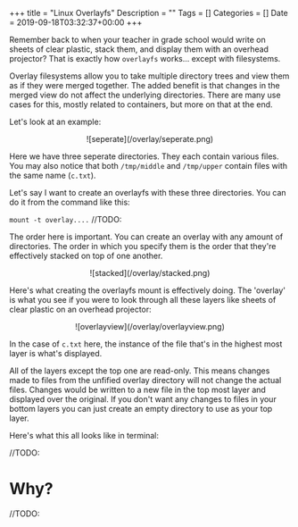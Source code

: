 +++
title = "Linux Overlayfs"
Description = ""
Tags = []
Categories = []
Date = 2019-09-18T03:32:37+00:00
+++

Remember back to when your teacher in grade school would write on sheets of clear plastic, stack them, and display them with an overhead projector? That is exactly how `overlayfs` works... except with filesystems.

Overlay filesystems allow you to take multiple directory trees and view them as if they were merged together. The added benefit is that changes in the merged view do not affect the underlying directories. There are many use cases for this, mostly related to containers, but more on that at the end.

Let's look at an example:

<center>![seperate](/overlay/seperate.png)</center>

Here we have three seperate directories. They each contain various files. You may also notice that both `/tmp/middle` and `/tmp/upper` contain files with the same name (`c.txt`).

Let's say I want to create an overlayfs with these three directories. You can do it from the command like this:

`mount -t overlay....` //TODO:

The order here is important. You can create an overlay with any amount of directories. The order in which you specify them is the order that they're effectively stacked on top of one another.

<center>![stacked](/overlay/stacked.png)</center>

Here's what creating the overlayfs mount is effectively doing. The 'overlay' is what you see if you were to look through all these layers like sheets of clear plastic on an overhead projector:

<center>![overlayview](/overlay/overlayview.png)</center>

In the case of `c.txt` here, the instance of the file that's in the highest most layer is what's displayed.

All of the layers except the top one are read-only. This means changes made to files from the unfified overlay directory will not change the actual files. Changes would be written to a new file in the top most layer and displayed over the original. If you don't want any changes to files in your bottom layers you can just create an empty directory to use as your top layer.

Here's what this all looks like in terminal:

//TODO:


# Why?

//TODO: